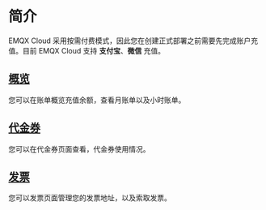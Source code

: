 # 简介
EMQX Cloud 采用按需付费模式，因此您在创建正式部署之前需要先完成账户充值。目前 EMQX Cloud 支持 **支付宝**、**微信** 充值。



## [概览](./overview.md)

您可以在账单概览充值余额，查看月账单以及小时账单。



## [代金券](./coupon.md)

您可以在代金券页面查看，代金券使用情况。



## [发票](./invoices.md)

您可以发票页面管理您的发票地址，以及索取发票。
